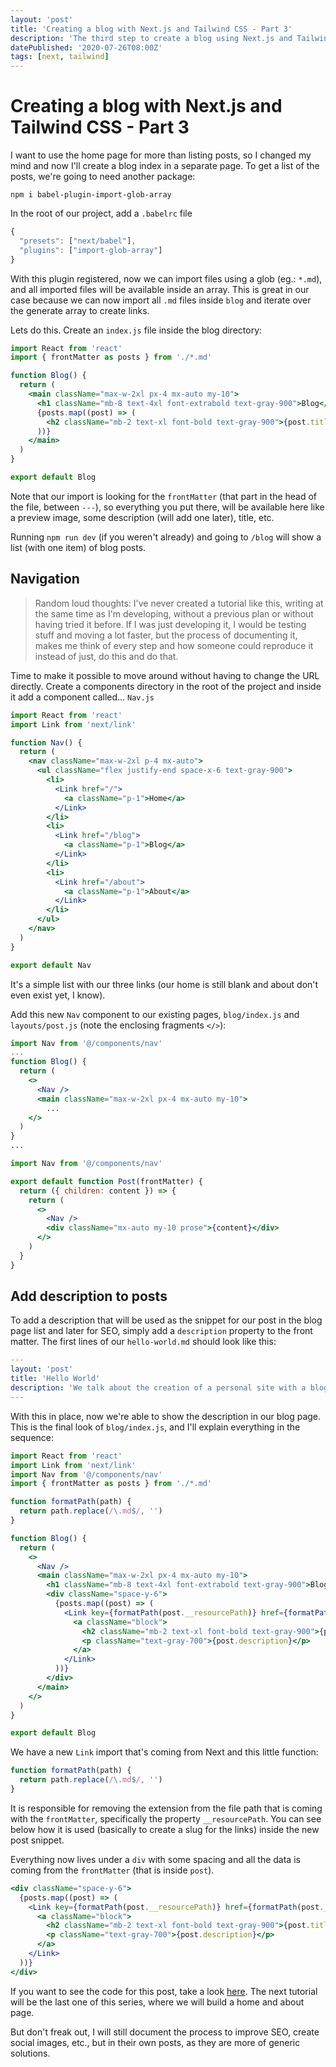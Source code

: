 ```yaml
---
layout: 'post'
title: 'Creating a blog with Next.js and Tailwind CSS - Part 3'
description: 'The third step to create a blog using Next.js and Tailwind CSS. Add navigation and create a list of blog posts.'
datePublished: '2020-07-26T08:00Z'
tags: [next, tailwind]
---
```


# Creating a blog with Next.js and Tailwind CSS - Part 3

I want to use the home page for more than listing posts, so I changed my mind and now I'll create a blog index in a separate page. To get a list of the posts, we're going to need another package:

```shell
npm i babel-plugin-import-glob-array
```

In the root of our project, add a `.babelrc` file

```js
{
  "presets": ["next/babel"],
  "plugins": ["import-glob-array"]
}
```

With this plugin registered, now we can import files using a glob (eg.: `*.md`), and all imported files will be available inside an array. This is great in our case because we can now import all `.md` files inside `blog` and iterate over the generate array to create links.

Lets do this. Create an `index.js` file inside the blog directory:

```jsx
import React from 'react'
import { frontMatter as posts } from './*.md'

function Blog() {
  return (
    <main className="max-w-2xl px-4 mx-auto my-10">
      <h1 className="mb-8 text-4xl font-extrabold text-gray-900">Blog</h1>
      {posts.map((post) => (
        <h2 className="mb-2 text-xl font-bold text-gray-900">{post.title}</h2>
      ))}
    </main>
  )
}

export default Blog
```

Note that our import is looking for the `frontMatter` (that part in the head of the file, between `---`), so everything you put there, will be available here like a preview image, some description (will add one later), title, etc.

Running `npm run dev` (if you weren't already) and going to `/blog` will show a list (with one item) of blog posts.

## Navigation

> Random loud thoughts: I've never created a tutorial like this, writing at the same time as I'm developing, without a previous plan or without having tried it before. If I was just developing it, I would be testing stuff and moving a lot faster, but the process of documenting it, makes me think of every step and how someone could reproduce it instead of just, do this and do that.

Time to make it possible to move around without having to change the URL directly. Create a components directory in the root of the project and inside it add a component called... `Nav.js`

```jsx
import React from 'react'
import Link from 'next/link'

function Nav() {
  return (
    <nav className="max-w-2xl p-4 mx-auto">
      <ul className="flex justify-end space-x-6 text-gray-900">
        <li>
          <Link href="/">
            <a className="p-1">Home</a>
          </Link>
        </li>
        <li>
          <Link href="/blog">
            <a className="p-1">Blog</a>
          </Link>
        </li>
        <li>
          <Link href="/about">
            <a className="p-1">About</a>
          </Link>
        </li>
      </ul>
    </nav>
  )
}

export default Nav
```

It's a simple list with our three links (our home is still blank and about don't even exist yet, I know).

Add this new `Nav` component to our existing pages, `blog/index.js` and `layouts/post.js` (note the enclosing fragments `</>`):

```jsx
import Nav from '@/components/nav'
...
function Blog() {
  return (
    <>
      <Nav />
      <main className="max-w-2xl px-4 mx-auto my-10">
        ...
    </>
  )
}
...
```

```jsx
import Nav from '@/components/nav'

export default function Post(frontMatter) {
  return ({ children: content }) => {
    return (
      <>
        <Nav />
        <div className="mx-auto my-10 prose">{content}</div>
      </>
    )
  }
}
```

## Add description to posts

To add a description that will be used as the snippet for our post in the blog page list and later for SEO, simply add a `description` property to the front matter. The first lines of our `hello-world.md` should look like this:

```yaml
---
layout: 'post'
title: 'Hello World'
description: 'We talk about the creation of a personal site with a blog using Tailwind CSS and Next.js'
---

```

With this in place, now we're able to show the description in our blog page. This is the final look of `blog/index.js`, and I'll explain everything in the sequence:

```jsx
import React from 'react'
import Link from 'next/link'
import Nav from '@/components/nav'
import { frontMatter as posts } from './*.md'

function formatPath(path) {
  return path.replace(/\.md$/, '')
}

function Blog() {
  return (
    <>
      <Nav />
      <main className="max-w-2xl px-4 mx-auto my-10">
        <h1 className="mb-8 text-4xl font-extrabold text-gray-900">Blog</h1>
        <div className="space-y-6">
          {posts.map((post) => (
            <Link key={formatPath(post.__resourcePath)} href={formatPath(post.__resourcePath)}>
              <a className="block">
                <h2 className="mb-2 text-xl font-bold text-gray-900">{post.title}</h2>
                <p className="text-gray-700">{post.description}</p>
              </a>
            </Link>
          ))}
        </div>
      </main>
    </>
  )
}

export default Blog
```

We have a new `Link` import that's coming from Next and this little function:

```js
function formatPath(path) {
  return path.replace(/\.md$/, '')
}
```

It is responsible for removing the extension from the file path that is coming with the `frontMatter`, specifically the property `__resourcePath`. You can see below how it is used (basically to create a slug for the links) inside the new post snippet.

Everything now lives under a `div` with some spacing and all the data is coming from the `frontMatter` (that is inside `post`).

```jsx
<div className="space-y-6">
  {posts.map((post) => (
    <Link key={formatPath(post.__resourcePath)} href={formatPath(post.__resourcePath)}>
      <a className="block">
        <h2 className="mb-2 text-xl font-bold text-gray-900">{post.title}</h2>
        <p className="text-gray-700">{post.description}</p>
      </a>
    </Link>
  ))}
</div>
```

If you want to see the code for this post, take a look [here](). The next tutorial will be the last one of this series, where we will build a home and about page.

But don't freak out, I will still document the process to improve SEO, create social images, etc., but in their own posts, as they are more of generic solutions.

